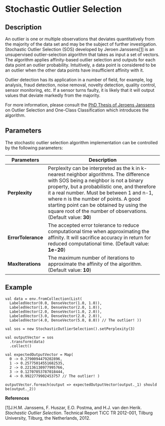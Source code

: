  $$ \newcommand{\R}{\mathbb{R}} \newcommand{\E}{\mathbb{E}} \newcommand{\x}{\mathbf{x}} \newcommand{\y}{\mathbf{y}} \newcommand{\wv}{\mathbf{w}} \newcommand{\av}{\mathbf{\alpha}} \newcommand{\bv}{\mathbf{b}} \newcommand{\N}{\mathbb{N}} \newcommand{\id}{\mathbf{I}} \newcommand{\ind}{\mathbf{1}} \newcommand{\0}{\mathbf{0}} \newcommand{\unit}{\mathbf{e}} \newcommand{\one}{\mathbf{1}} \newcommand{\zero}{\mathbf{0}} \newcommand\rfrac[2]{^{#1}\!/_{#2}} \newcommand{\norm}[1]{\left\lVert#1\right\rVert} $$

# Stochastic Outlier Selection

## Description

An outlier is one or multiple observations that deviates quantitatively from the majority of the data set and may be the subject of further investigation. Stochastic Outlier Selection (SOS) developed by Jeroen Janssens[[1]](#janssens) is an unsupervised outlier-selection algorithm that takes as input a set of vectors. The algorithm applies affinity-based outlier selection and outputs for each data point an outlier probability. Intuitively, a data point is considered to be an outlier when the other data points have insufficient affinity with it.

Outlier detection has its application in a number of field, for example, log analysis, fraud detection, noise removal, novelty detection, quality control, sensor monitoring, etc. If a sensor turns faulty, it is likely that it will output values that deviate markedly from the majority.

For more information, please consult the [PhD Thesis of Jeroens Janssens](https://github.com/jeroenjanssens/phd-thesis) on Outlier Selection and One-Class Classification which introduces the algorithm.

## Parameters

The stochastic outlier selection algorithm implementation can be controlled by the following parameters:

| Parameters | Description |
| --- | --- |
| **Perplexity** | Perplexity can be interpreted as the k in k-nearest neighbor algorithms. The difference with SOS being a neighbor is not a binary property, but a probabilistic one, and therefore it a real number. Must be between 1 and n-1, where n is the number of points. A good starting point can be obtained by using the square root of the number of observations. (Default value: **30**) |
| **ErrorTolerance** | The accepted error tolerance to reduce computational time when approximating the affinity. It will sacrifice accuracy in return for reduced computational time. (Default value: **1e-20**) |
| **MaxIterations** | The maximum number of iterations to approximate the affinity of the algorithm. (Default value: **10**) |

## Example



```
val data = env.fromCollection(List(
  LabeledVector(0.0, DenseVector(1.0, 1.0)),
  LabeledVector(1.0, DenseVector(2.0, 1.0)),
  LabeledVector(2.0, DenseVector(1.0, 2.0)),
  LabeledVector(3.0, DenseVector(2.0, 2.0)),
  LabeledVector(4.0, DenseVector(5.0, 8.0)) // The outlier! ))

val sos = new StochasticOutlierSelection().setPerplexity(3)

val outputVector = sos
  .transform(data)
  .collect()

val expectedOutputVector = Map(
  0 -> 0.2790094479202896,
  1 -> 0.25775014551682535,
  2 -> 0.22136130977995766,
  3 -> 0.12707053787018444,
  4 -> 0.9922779902453757 // The outlier! )

outputVector.foreach(output => expectedOutputVector(output._1) should be(output._2))
```



**References**

[1]J.H.M. Janssens, F. Huszar, E.O. Postma, and H.J. van den Herik. _Stochastic Outlier Selection_. Technical Report TiCC TR 2012-001, Tilburg University, Tilburg, the Netherlands, 2012.

